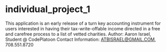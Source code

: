 # individual_project_1
This application is an early release of a turn key accounting instrument for users interested in having their tax-write-offable income directed in a free and carefree process to a list of vetted charities. 
Author: Aaron Israel, Student @ CodePlatoon
Contact Information: ATBISRAEL@GMAIL.COM, 708.551.8720
